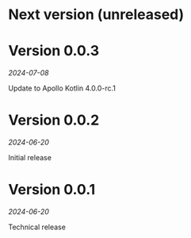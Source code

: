 # Next version (unreleased)

# Version 0.0.3
_2024-07-08_

Update to Apollo Kotlin 4.0.0-rc.1

# Version 0.0.2
_2024-06-20_

Initial release

# Version 0.0.1
_2024-06-20_

Technical release 
